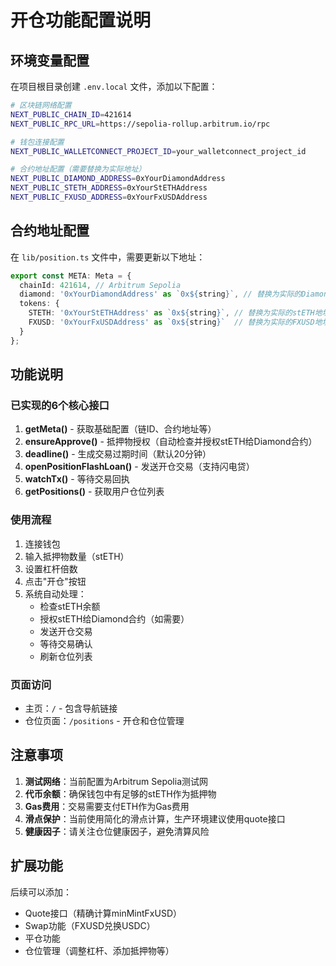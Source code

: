# 开仓功能配置说明

## 环境变量配置

在项目根目录创建 `.env.local` 文件，添加以下配置：

```bash
# 区块链网络配置
NEXT_PUBLIC_CHAIN_ID=421614
NEXT_PUBLIC_RPC_URL=https://sepolia-rollup.arbitrum.io/rpc

# 钱包连接配置
NEXT_PUBLIC_WALLETCONNECT_PROJECT_ID=your_walletconnect_project_id

# 合约地址配置（需要替换为实际地址）
NEXT_PUBLIC_DIAMOND_ADDRESS=0xYourDiamondAddress
NEXT_PUBLIC_STETH_ADDRESS=0xYourStETHAddress
NEXT_PUBLIC_FXUSD_ADDRESS=0xYourFxUSDAddress
```

## 合约地址配置

在 `lib/position.ts` 文件中，需要更新以下地址：

```typescript
export const META: Meta = {
  chainId: 421614, // Arbitrum Sepolia
  diamond: '0xYourDiamondAddress' as `0x${string}`, // 替换为实际的Diamond合约地址
  tokens: { 
    STETH: '0xYourStETHAddress' as `0x${string}`, // 替换为实际的stETH地址
    FXUSD: '0xYourFxUSDAddress' as `0x${string}`  // 替换为实际的FXUSD地址
  }
};
```

## 功能说明

### 已实现的6个核心接口

1. **getMeta()** - 获取基础配置（链ID、合约地址等）
2. **ensureApprove()** - 抵押物授权（自动检查并授权stETH给Diamond合约）
3. **deadline()** - 生成交易过期时间（默认20分钟）
4. **openPositionFlashLoan()** - 发送开仓交易（支持闪电贷）
5. **watchTx()** - 等待交易回执
6. **getPositions()** - 获取用户仓位列表

### 使用流程

1. 连接钱包
2. 输入抵押物数量（stETH）
3. 设置杠杆倍数
4. 点击"开仓"按钮
5. 系统自动处理：
   - 检查stETH余额
   - 授权stETH给Diamond合约（如需要）
   - 发送开仓交易
   - 等待交易确认
   - 刷新仓位列表

### 页面访问

- 主页：`/` - 包含导航链接
- 仓位页面：`/positions` - 开仓和仓位管理

## 注意事项

1. **测试网络**：当前配置为Arbitrum Sepolia测试网
2. **代币余额**：确保钱包中有足够的stETH作为抵押物
3. **Gas费用**：交易需要支付ETH作为Gas费用
4. **滑点保护**：当前使用简化的滑点计算，生产环境建议使用quote接口
5. **健康因子**：请关注仓位健康因子，避免清算风险

## 扩展功能

后续可以添加：
- Quote接口（精确计算minMintFxUSD）
- Swap功能（FXUSD兑换USDC）
- 平仓功能
- 仓位管理（调整杠杆、添加抵押物等）
